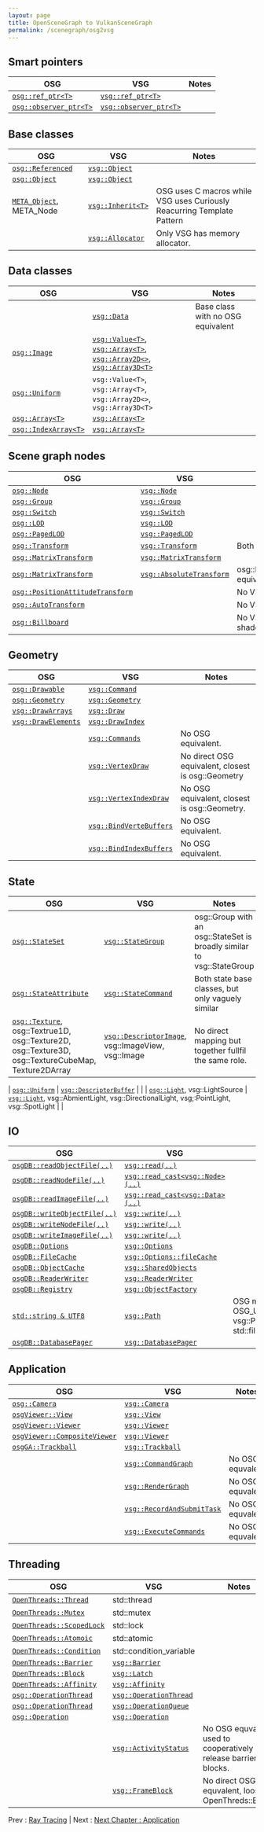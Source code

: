 ```yaml
---
layout: page
title: OpenSceneGraph to VulkanSceneGraph
permalink: /scenegraph/osg2vsg
---
```


## Smart pointers

| OSG | VSG | Notes |
| --- | --- | --- |
| [`osg::ref_ptr<T>`](https://github.com/openscenegraph/OpenSceneGraph/blob/master/include/osg/ref_ptr) | [`vsg::ref_ptr<T>`](https://github.com/vsg-dev/VulkanSceneGraph/blob/master/include/vsg/core/ref_ptr.h) |  |
| [`osg::observer_ptr<T>`](https://github.com/openscenegraph/OpenSceneGraph/blob/master/include/osg/observer_ptr) | [`vsg::observer_ptr<T>`](https://github.com/vsg-dev/VulkanSceneGraph/blob/master/include/vsg/core/observer_ptr.h)  |


## Base classes

| OSG | VSG | Notes |
| --- | --- | --- |
| [`osg::Referenced`](https://github.com/openscenegraph/OpenSceneGraph/blob/master/include/osg/Referenced) | [`vsg::Object`](https://github.com/vsg-dev/VulkanSceneGraph/blob/master/include/vsg/core/Object.h) |  |
| [`osg::Object`](https://github.com/openscenegraph/OpenSceneGraph/blob/master/include/osg/Object) | [`vsg::Object`](https://github.com/vsg-dev/VulkanSceneGraph/blob/master/include/vsg/core/Object.h)  | |
| [`META_Object`](https://github.com/openscenegraph/OpenSceneGraph/blob/master/include/osg/Object), META_Node | [`vsg::Inherit<T>`](https://github.com/vsg-dev/VulkanSceneGraph/blob/master/include/vsg/core/Inherit.h)  | OSG uses C macros while VSG uses Curiously Reacurring Template Pattern |
|  | [`vsg::Allocator`](https://github.com/vsg-dev/VulkanSceneGraph/blob/master/include/vsg/core/Allocator.h)  | Only VSG has memory allocator.  |


## Data classes

| OSG | VSG | Notes |
| --- | --- | --- |
| | [`vsg::Data`](https://github.com/vsg-dev/VulkanSceneGraph/blob/master/include/vsg/core/Data.h) | Base class with no OSG equivalent |
| [`osg::Image`](https://github.com/openscenegraph/OpenSceneGraph/blob/master/include/osg/Image) | [`vsg::Value<T>`, `vsg::Array<T>`, `vsg::Array2D<>`, `vsg::Array3D<T>`](https://github.com/vsg-dev/VulkanSceneGraph/blob/master/include/vsg/core/)  |  |
| [`osg::Uniform`](https://github.com/openscenegraph/OpenSceneGraph/blob/master/include/osg/Uniform) | `vsg::Value<T>`, `vsg::Array<T>`, `vsg::Array2D<>`, `vsg::Array3D<T>` |  |
| [`osg::Array<T>`](https://github.com/openscenegraph/OpenSceneGraph/blob/master/include/osg/Array) | [`vsg::Array<T>`](https://github.com/vsg-dev/VulkanSceneGraph/blob/master/include/vsg/core/Array.h) |  |
| [`osg::IndexArray<T>`](https://github.com/openscenegraph/OpenSceneGraph/blob/master/include/osg/Array) | [`vsg::Array<T>`](https://github.com/vsg-dev/VulkanSceneGraph/blob/master/include/vsg/core/Array.h) |  |

## Scene graph nodes

| OSG | VSG | Notes |
| --- | --- | --- |
| [`osg::Node`](https://github.com/openscenegraph/OpenSceneGraph/blob/master/include/osg/Node) | [`vsg::Node`](https://github.com/vsg-dev/VulkanSceneGraph/blob/master/include/vsg/nodes/Node.h)  |  |
| [`osg::Group`](https://github.com/openscenegraph/OpenSceneGraph/blob/master/include/osg/Group) | [`vsg::Group`](https://github.com/vsg-dev/VulkanSceneGraph/blob/master/include/vsg/nodes/Group.h)  |  |
| [`osg::Switch`](https://github.com/openscenegraph/OpenSceneGraph/blob/master/include/osg/Switch) | [`vsg::Switch`](https://github.com/vsg-dev/VulkanSceneGraph/blob/master/include/vsg/nodes/Switch.h)  |  |
| [`osg::LOD`](https://github.com/openscenegraph/OpenSceneGraph/blob/master/include/osg/LOD) | [`vsg::LOD`](https://github.com/vsg-dev/VulkanSceneGraph/blob/master/include/vsg/nodes/LOD.h)  |  |
| [`osg::PagedLOD`](https://github.com/openscenegraph/OpenSceneGraph/blob/master/include/osg/PagedLOD) | [`vsg::PagedLOD`](https://github.com/vsg-dev/VulkanSceneGraph/blob/master/include/vsg/nodes/PagedLOD.h)  |  |
| [`osg::Transform`](https://github.com/openscenegraph/OpenSceneGraph/blob/master/include/osg/Transform) | [`vsg::Transform`](https://github.com/vsg-dev/VulkanSceneGraph/blob/master/include/vsg/nodes/Transform,h)  | Both base classes for providing model transforms |
| [`osg::MatrixTransform`](https://github.com/openscenegraph/OpenSceneGraph/blob/master/include/osg/MatrixTransform) | [`vsg::MatrixTransform`](https://github.com/vsg-dev/VulkanSceneGraph/blob/master/include/vsg/nodes/MatrixTransform,h)  |  |
| [`osg::MatrixTransform`](https://github.com/openscenegraph/OpenSceneGraph/blob/master/include/osg/MatrixTransform) | [`vsg::AbsoluteTransform`](https://github.com/vsg-dev/VulkanSceneGraph/blob/master/include/vsg/nodes/AbsoluteTransform,h)  |  osg::MatrixTransform::[setReferenceFrame(ABSOLUTE_RF)](https://github.com/openscenegraph/OpenSceneGraph/blob/master/include/osg/Transform#97) equivalent to vsg::AbsoluteTransform |
| [`osg::PositionAttitudeTransform`](https://github.com/openscenegraph/OpenSceneGraph/blob/master/include/osg/PositionAttitudeTransform) |  | No VSG equivalent |
| [`osg::AutoTransform`](https://github.com/openscenegraph/OpenSceneGraph/blob/master/include/osg/AutoTransform) |  | No VSG equivalent |
| [`osg::Billboard`](https://github.com/openscenegraph/OpenSceneGraph/blob/master/include/osg/Billboard) |  | No VSG equivalent - use instanced geometry and vertex shader. |

## Geometry

| OSG | VSG | Notes |
| --- | --- | --- |
| [`osg::Drawable`](https://github.com/openscenegraph/OpenSceneGraph/blob/master/include/osg/Drawable) | [`vsg::Command`](https://github.com/vsg-dev/VulkanSceneGraph/blob/master/include/vsg/commands/Command.h)  |  |
| [`osg::Geometry`](https://github.com/openscenegraph/OpenSceneGraph/blob/master/include/osg/Geometry) | [`vsg::Geometry`](https://github.com/vsg-dev/VulkanSceneGraph/blob/master/include/vsg/nodes/Geometry.h)  |  |
| [`vsg::DrawArrays`](https://github.com/openscenegraph/OpenSceneGraph/blob/master/include/osg/PrimitiveSet#L221) | [`vsg::Draw`](https://github.com/vsg-dev/VulkanSceneGraph/blob/master/include/vsg/commands/Draw.h) |  |
| [`vsg::DrawElements`](https://github.com/openscenegraph/OpenSceneGraph/blob/master/include/osg/PrimitiveSet#L336) | [`vsg::DrawIndex`](https://github.com/vsg-dev/VulkanSceneGraph/blob/master/include/vsg/commands/DrawIndexed.h) |  |
| | [`vsg::Commands`](https://github.com/vsg-dev/VulkanSceneGraph/blob/master/include/vsg/commands/Commands.h) | No OSG equivalent. |
| | [`vsg::VertexDraw`](https://github.com/vsg-dev/VulkanSceneGraph/blob/master/include/vsg/nodes/VertexDraw)  |  No direct OSG equivalent, closest is osg::Geometry |
| | [`vsg::VertexIndexDraw`](https://github.com/vsg-dev/VulkanSceneGraph/blob/master/include/vsg/nodes/VertexIndexDraw.h)  |  No OSG equivalent, closest is osg::Geometry. |
| | [`vsg::BindVerteBuffers`](https://github.com/vsg-dev/VulkanSceneGraph/blob/master/include/vsg/commands/BindVerteBuffers.h) | No OSG equivalent. |
| | [`vsg::BindIndexBuffers`](https://github.com/vsg-dev/VulkanSceneGraph/blob/master/include/vsg/commands/BindIndexBuffers.h) | No OSG equivalent. |

## State

| OSG | VSG | Notes |
| --- | --- | --- |
| [`osg::StateSet`](https://github.com/openscenegraph/OpenSceneGraph/blob/master/include/osg/StateSet) | [`vsg::StateGroup`](https://github.com/vsg-dev/VulkanSceneGraph/blob/master/include/vsg/nodes/StateGroup.h)  |  osg::Group with an osg::StateSet is broadly similar to vsg::StateGroup |
| [`osg::StateAttribute`](https://github.com/openscenegraph/OpenSceneGraph/blob/master/include/osg/StateAttribute) | [`vsg::StateCommand`](https://github.com/vsg-dev/VulkanSceneGraph/blob/master/include/vsg/state/)  |  Both state base classes, but only vaguely similar |
| [`osg::Texture`](https://github.com/openscenegraph/OpenSceneGraph/blob/master/include/osg/Texture), osg::Textrue1D, osg::Texture2D, osg::Texture3D, osg::TextureCubeMap, Texture2DArray | [`vsg::DescriptorImage`](https://github.com/vsg-dev/VulkanSceneGraph/blob/master/include/vsg/state/DescriptorImage.h), vsg::ImageView, vsg::Image  | No direct mapping but together fullfil the same role. |

| [`osg::Uniform`](https://github.com/openscenegraph/OpenSceneGraph/blob/master/include/osg/Uniform) | [`vsg::DescriptorBuffer`](https://github.com/vsg-dev/VulkanSceneGraph/blob/master/include/vsg/state/DescriptorBuffer.h)  |  |
| [`osg::Light`](https://github.com/openscenegraph/OpenSceneGraph/blob/master/include/osg/Light.h), vsg::LightSource | [`vsg::Light`](https://github.com/vsg-dev/VulkanSceneGraph/blob/master/include/vsg/state/DescriptorBuffer.h), vsg::AbmientLight, vsg::DirectionalLight, vsg;:PointLight, vsg::SpotLight  |  |


## IO

| OSG | VSG | Notes |
| --- | --- | --- |
| [`osgDB::readObjectFile(..)`](https://github.com/openscenegraph/OpenSceneGraph/blob/master/include/osgDB/ReadFile#L232) | [`vsg::read(..)`](https://github.com/vsg-dev/VulkanSceneGraph/blob/master/include/vsg/io/read.h)  |  |
| [`osgDB::readNodeFile(..)`](https://github.com/openscenegraph/OpenSceneGraph/blob/master/include/osgDB/ReadFile#L308) | [`vsg::read_cast<vsg::Node>(..)`](https://github.com/vsg-dev/VulkanSceneGraph/blob/master/include/vsg/io/read.h)  |  |
| [`osgDB::readImageFile(..)`](https://github.com/openscenegraph/OpenSceneGraph/blob/master/include/osgDB/ReadFile#L268) | [`vsg::read_cast<vsg::Data>(..)`](https://github.com/vsg-dev/VulkanSceneGraph/blob/master/include/vsg/io/read.h)  |  |
| [`osgDB::writeObjectFile(..)`](https://github.com/openscenegraph/OpenSceneGraph/blob/master/include/osgDB/WriteFile) | [`vsg::write(..)`](https://github.com/vsg-dev/VulkanSceneGraph/blob/master/include/vsg/io/write.h)  |  |
| [`osgDB::writeNodeFile(..)`](https://github.com/openscenegraph/OpenSceneGraph/blob/master/include/osgDB/WriteFile) | [`vsg::write(..)`](https://github.com/vsg-dev/VulkanSceneGraph/blob/master/include/vsg/io/write.h)  |  |
| [`osgDB::writeImageFile(..)`](https://github.com/openscenegraph/OpenSceneGraph/blob/master/include/osgDB/WriteFile) | [`vsg::write(..)`](https://github.com/vsg-dev/VulkanSceneGraph/blob/master/include/vsg/io/write.h)  |  |
| [`osgDB::Options`](https://github.com/openscenegraph/OpenSceneGraph/blob/master/include/osgDB/Options) | [`vsg::Options`](https://github.com/vsg-dev/VulkanSceneGraph/blob/master/include/vsg/io/Options.h)  |  |
| [`osgDB::FileCache`](https://github.com/openscenegraph/OpenSceneGraph/blob/master/include/osgDB/FileCache) | [`vsg::Options::fileCache`](https://github.com/vsg-dev/VulkanSceneGraph/blob/master/include/vsg/io/Options.h#L75)  |  |
| [`osgDB::ObjectCache`](https://github.com/openscenegraph/OpenSceneGraph/blob/master/include/osgDB/ObjectCache) | [`vsg::SharedObjects`](https://github.com/vsg-dev/VulkanSceneGraph/blob/master/include/vsg/utils/SharedObjects.h)  |  |
| [`osgDB::ReaderWriter`](https://github.com/openscenegraph/OpenSceneGraph/blob/master/include/osgDB/ReaderWriter) | [`vsg::ReaderWriter`](https://github.com/vsg-dev/VulkanSceneGraph/blob/master/include/vsg/io/ReaderWriter.h)  |  |
| [`osgDB::Registry`](https://github.com/openscenegraph/OpenSceneGraph/blob/master/include/osgDB/Registry) | [`vsg::ObjectFactory`](https://github.com/vsg-dev/VulkanSceneGraph/blob/master/include/vsg/io/ObjectFactory.h)  |  |
| [`std::string & UTF8`](https://github.com/openscenegraph/OpenSceneGraph/blob/master/include/osgDB/ConvertUTF8) | [`vsg::Path`](https://github.com/vsg-dev/VulkanSceneGraph/blob/master/include/vsg/io/Path.h)  |  OSG must be compiled with OSG_USE_UTF8_FILENAME, vsg::Path works like std::filesystem::path |
| [`osgDB::DatabasePager`](https://github.com/openscenegraph/OpenSceneGraph/blob/master/include/osgDB/DatabasePager) | [`vsg::DatabasePager`](https://github.com/vsg-dev/VulkanSceneGraph/blob/master/include/vsg/io/DatabasePager.h)  |  |

## Application

| OSG | VSG | Notes |
| --- | --- | --- |
| [`osg::Camera`](https://github.com/openscenegraph/OpenSceneGraph/blob/master/include/osg/Camera.h) | [`vsg::Camera`](https://github.com/vsg-dev/VulkanSceneGraph/blob/master/include/vsg/app/Camear.h)  |  |
| [`osgViewer::View`](https://github.com/openscenegraph/OpenSceneGraph/blob/master/include/osgViewer/View.h) | [`vsg::View`](https://github.com/vsg-dev/VulkanSceneGraph/blob/master/include/vsg/app/View.h)  |  |
| [`osgViewer::Viewer`](https://github.com/openscenegraph/OpenSceneGraph/blob/master/include/osgViewer/Viewer.h) | [`vsg::Viewer`](https://github.com/vsg-dev/VulkanSceneGraph/blob/master/include/vsg/app/Viewer.h)  |  |
| [`osgViewer::CompositeViewer`](https://github.com/openscenegraph/OpenSceneGraph/blob/master/include/osgViewer/CompositeViewer.h) | [`vsg::Viewer`](https://github.com/vsg-dev/VulkanSceneGraph/blob/master/include/vsg/app/Viewer.h)  |  |
| [`osgGA::Trackball`](https://github.com/openscenegraph/OpenSceneGraph/blob/master/include/osgGA/Trackball) | [`vsg::Trackball`](https://github.com/vsg-dev/VulkanSceneGraph/blob/master/include/vsg/app/Trackball.h)  |  |
| | [`vsg::CommandGraph`](https://github.com/vsg-dev/VulkanSceneGraph/blob/master/include/vsg/app/CommandGraph.h)  | No OSG equvalent |
| | [`vsg::RenderGraph`](https://github.com/vsg-dev/VulkanSceneGraph/blob/master/include/vsg/app/RenderGraph.h)  | No OSG equvalent |
| | [`vsg::RecordAndSubmitTask`](https://github.com/vsg-dev/VulkanSceneGraph/blob/master/include/vsg/app/RecordAndSubmitTask.h)  | No OSG equvalent |
| | [`vsg::ExecuteCommands`](https://github.com/vsg-dev/VulkanSceneGraph/blob/master/include/vsg/app/ExecuteCommands.h)  | No OSG equvalent |

## Threading

| OSG | VSG | Notes |
| --- | --- | --- |
| [`OpenThreads::Thread`](https://github.com/openscenegraph/OpenSceneGraph/blob/master/include/OpenThraeds/Thread) | std::thread | |
| [`OpenThreads::Mutex`](https://github.com/openscenegraph/OpenSceneGraph/blob/master/include/OpenThraeds/Mutex) | std::mutex| |
| [`OpenThreads::ScopedLock`](https://github.com/openscenegraph/OpenSceneGraph/blob/master/include/OpenThraeds/Block.h) | std::lock | |
| [`OpenThreads::Atomoic`](https://github.com/openscenegraph/OpenSceneGraph/blob/master/include/OpenThraeds/Atomic) | std::atomic | |
| [`OpenThreads::Condition`](https://github.com/openscenegraph/OpenSceneGraph/blob/master/include/OpenThraeds/Condition) | std::condition_variable | |
| [`OpenThreads::Barrier`](https://github.com/openscenegraph/OpenSceneGraph/blob/master/include/OpenThraeds/Barrier) | [`vsg::Barrier`](https://github.com/vsg-dev/VulkanSceneGraph/blob/master/include/vsg/threading/Barrier.h) | |
| [`OpenThreads::Block`](https://github.com/openscenegraph/OpenSceneGraph/blob/master/include/OpenThraeds/Block) | [`vsg::Latch`](https://github.com/vsg-dev/VulkanSceneGraph/blob/master/include/vsg/threading/Latch.h) | |
| [`OpenThreads::Affinity`](https://github.com/openscenegraph/OpenSceneGraph/blob/master/include/OpenThraeds/Affinity) | [`vsg::Affinity`](https://github.com/vsg-dev/VulkanSceneGraph/blob/master/include/vsg/threading/Affinity.h) | |
|  [`osg::OperationThread`](https://github.com/vsg-dev/VulkanSceneGraph/blob/master/include/vsg/osg/OperationThread) | [`vsg::OperationThread`](https://github.com/vsg-dev/VulkanSceneGraph/blob/master/include/vsg/threading/OperationThread.h) |  |
|  [`osg::OperationThread`](https://github.com/vsg-dev/VulkanSceneGraph/blob/master/include/vsg/osg/OperationThread) | [`vsg::OperationQueue`](https://github.com/vsg-dev/VulkanSceneGraph/blob/master/include/vsg/threading/OperationQueue.h) |  |
|  [`osg::Operation`](https://github.com/vsg-dev/VulkanSceneGraph/blob/master/include/vsg/osg/OperationThread) | [`vsg::Operation`](https://github.com/vsg-dev/VulkanSceneGraph/blob/master/include/vsg/threading/OperationQueue.h) |  |
|  | [`vsg::ActivityStatus`](https://github.com/vsg-dev/VulkanSceneGraph/blob/master/include/vsg/threading/ActivityStatus.h) | No OSG equvalent, used to cooperatively release barriers & blocks. |
| | [`vsg::FrameBlock`](https://github.com/vsg-dev/VulkanSceneGraph/blob/master/include/vsg/threading/FrameBlock.h) | No direct OSG equvalent, loosely OpenThreds::Block. |

Prev : [Ray Tracing](RayTracing.md) | Next : [Next Chapter : Application](../4_Application/index.md)

